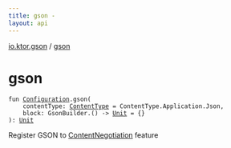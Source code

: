 ```yaml
---
title: gson - 
layout: api
---
```


<div class='api-docs-breadcrumbs'><a href="index.html">io.ktor.gson</a> / <a href="./gson.html">gson</a></div>

# gson

<div class="signature"><code><span class="keyword">fun </span><a href="../io.ktor.features/-content-negotiation/-configuration/index.html"><span class="identifier">Configuration</span></a><span class="symbol">.</span><span class="identifier">gson</span><span class="symbol">(</span><br/>&nbsp;&nbsp;&nbsp;&nbsp;<span class="parameterName" id="io.ktor.gson$gson(io.ktor.features.ContentNegotiation.Configuration, io.ktor.http.ContentType, kotlin.Function1((com.google.gson.GsonBuilder, kotlin.Unit)))/contentType">contentType</span><span class="symbol">:</span>&nbsp;<a href="../io.ktor.http/-content-type/index.html"><span class="identifier">ContentType</span></a>&nbsp;<span class="symbol">=</span>&nbsp;ContentType.Application.Json<span class="symbol">, </span><br/>&nbsp;&nbsp;&nbsp;&nbsp;<span class="parameterName" id="io.ktor.gson$gson(io.ktor.features.ContentNegotiation.Configuration, io.ktor.http.ContentType, kotlin.Function1((com.google.gson.GsonBuilder, kotlin.Unit)))/block">block</span><span class="symbol">:</span>&nbsp;<span class="identifier">GsonBuilder</span><span class="symbol">.</span><span class="symbol">(</span><span class="symbol">)</span>&nbsp;<span class="symbol">-&gt;</span>&nbsp;<a href="https://kotlinlang.org/api/latest/jvm/stdlib/kotlin/-unit/index.html"><span class="identifier">Unit</span></a>&nbsp;<span class="symbol">=</span>&nbsp;{}<br/><span class="symbol">)</span><span class="symbol">: </span><a href="https://kotlinlang.org/api/latest/jvm/stdlib/kotlin/-unit/index.html"><span class="identifier">Unit</span></a></code></div>

Register GSON to <a href="../io.ktor.features/-content-negotiation/index.html">ContentNegotiation</a> feature

